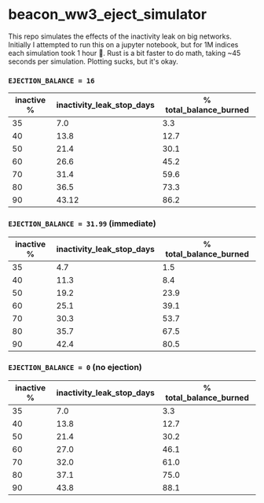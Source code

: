 # beacon_ww3_eject_simulator

This repo simulates the effects of the inactivity leak on big networks. Initially I attempted to run this on a jupyter notebook, but for 1M indices each simulation took 1 hour 🫠. Rust is a bit faster to do math, taking ~45 seconds per simulation. Plotting sucks, but it's okay.

### `EJECTION_BALANCE = 16`

| inactive % | inactivity_leak_stop_days | % total_balance_burned |
| - | - | - |
| 35 | 7.0 | 3.3 |
| 40 | 13.8 | 12.7 |
| 50 | 21.4 | 30.1 |
| 60 | 26.6 | 45.2 |
| 70 | 31.4 | 59.6 |
| 80 | 36.5 | 73.3 |
| 90 | 43.12 | 86.2 |

### `EJECTION_BALANCE = 31.99` (immediate)

| inactive % | inactivity_leak_stop_days | % total_balance_burned |
| - | - | - |
| 35 | 4.7 | 1.5 |
| 40 | 11.3 | 8.4 |
| 50 | 19.2 | 23.9 |
| 60 | 25.1 | 39.1 |
| 70 | 30.3 | 53.7 |
| 80 | 35.7 | 67.5 |
| 90 | 42.4 | 80.5 |

### `EJECTION_BALANCE = 0` (no ejection)

| inactive % | inactivity_leak_stop_days | % total_balance_burned |
| - | - | - |
| 35 | 7.0 | 3.3 |
| 40 | 13.8 | 12.7 |
| 50 | 21.4 | 30.2 |
| 60 | 27.0 | 46.1 |
| 70 | 32.0 | 61.0 |
| 80 | 37.1 | 75.0 |
| 90 | 43.8 | 88.1 |
